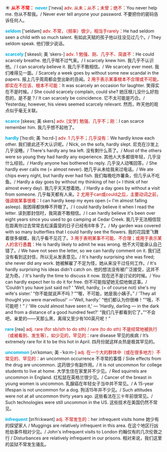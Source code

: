 ☀ <font color="red">**从不 不常：**</font>
<font color="sky blue">**never**</font> ['nevə] 
<font color="#c00000">adv. 从未；从不；未曾；绝不：</font>You never help me. 你从不帮我。/ Never ever tell anyone your password. 不要把你的密码告诉任何人。

<font color="sky blue">**seldom**</font> ['seldəm] 
<font color="#c00000">adv. 不常，（频率）很少，相当于rarely：</font>He had seldom seen a child with so much talent. 有如此天赋的孩子他以往没见过几个。/ They seldom speak. 他们很少说话。
           
<font color="sky blue">**scarcely**</font> [ˈskeəsli; 美 ˈskers-]
<font color="#c00000">adv. 1 勉强、刚、几乎不、简直不：</font>He could scarcely breathe. 他几乎喘不过气来。/ I scarcely knew him. 我几乎不认识他。/ I can scarcely believe it. 我几乎不敢相信。/ We scarcely ever meet. 我们难得见一面。/ Scarcely a week goes by without some new scandal in the papers. 报上几乎周周都会登出新的丑闻。<font color="#c00000">2 用于表示某事根本不合理或不可能，即实在不应该、根本不可能：</font>It was scarcely an occasion for laughter. 笑得实在不是时候。/ She could scarcely complain, could she? 她压根儿没什么好抱怨的，是不是？/ It can scarcely be coincidence. 它不太可能是巧合。/ Yesterday, however, his views seemed scarcely relevant. 然而，昨天他的观点似乎毫无关联。
                      
<font color="sky blue">**scarce**</font> [skeəs; 美 skers]
<font color="#c00000">adv. [文学] 勉强、几乎不；刚：</font>I can scarce remember him. 我几乎想不起他了。

<font color="sky blue">**hardly**</font> [ˈhɑ:dli; 美 ˈhɑ:rd-]
<font color="#c00000">adv. 1 几乎不；几乎没有：</font>We hardly know each other. 我们彼此还不大认识呢。/ Nick, on the sofa, hardly slept. 尼克在沙发上几乎没睡。/ There's hardly any tea left. 没有剩什么茶了。/ Most of the others were so young they had hardly any experience. 其他人大多都很年轻，几乎没什么经验。/ Hardly anyone has bothered to reply. 几乎没人动嘴回答。/ She hardly ever calls me (= almost never). 她几乎从未给我来过电话。/ We ate chips every night, but hardly ever had fish. 我们每晚吃炸薯条，但几乎从不吃鱼。/ Hardly a day goes by without my thinking of her (= I think of her almost every day). 我几乎天天想着她。/ Hardly a day goes by without a visit from someone. 几乎每天都有人来。<font color="#c00000">2 尤用于can或could之后，主要动词之前，强调做某事很难：</font>I can hardly keep my eyes open (= I'm almost falling asleep). 我困得都快睁不开眼了。/ I could hardly believe it when I read the letter. 读到那封信时，我简直不敢相信。/ I can hardly believe it's been over eight years since you used to go camping at Cedar Creek. 我几乎无法相信现在距离你过去常常去松溪露营的日子已经有8年多了。/ My garden was covered with so many butterflies that I could hardly see the flowers. 我的花园里飞舞着很多蝴蝶，我几乎看不见花了。<font color="#c00000">3 用于表明某事不可能、不合理；或用于表示某人的言行愚蠢：</font>He is hardly likely to admit he was wrong. 他不大可能承认自己错了。/ We have not seen the letter, so we can hardly comment on it. 我们还没有看到这封信，所以无从发表意见。/ It's hardly surprising she was fired; she never did any work. 她被解雇了不足为怪，她从来没干过任何工作。/ It's hardly surprising his ideas didn't catch on. 他的想法没有被广泛接受，这并不足为奇。/ It's hardly the time to discuss it now. 现在还不是讨论的时候。/ You can hardly expect her to do it for free. 你不可能指望她无偿地做这事。/ ‘Couldn't you have just said no? ’ ‘Well, hardly, (= of course not) she's my wife's sister.’ “你不能就说声不吗？”“喔，不可能，她是我小姨子。” / 'They all thought you were marvellous!' —'Well, hardly.' “他们都认为你很棒！”“哦，不可能吧！” / 'We could almost have seen it,' — 'Hardly, darling — in the dark and from a distance of a good hundred feet?' “我们几乎都看到它了。”“不会吧，亲爱的——天那么黑，离得又至少有100英尺呢！”

<font color="sky blue">**rare**</font> [reə] 
<font color="#c00000">adj. rare (for sb/sth to do sth) / rare (to do sth) 不是经常地被执行（或被看到、发生等），如少见的，罕见的：</font>rare disease 罕见的疾病 / It’s extremely rare for it to be this hot in April. 四月份就这样炎热是极其罕见的。
           
<font color="sky blue">**uncommon**</font> [ʌnˈkɒmən; 美 -ˈkɑ:m-]
<font color="#c00000">adj. 在一个大的群体中（或在很多地方）不常见的、罕见的：</font>an uncommon occurrence 不寻常的事情 / Side effects from the drug are uncommon. 这药很少有副作用。/ It is not uncommon for college students to live at home. 大学生住在家里并不少见。/ Red squirrels are uncommon in England. 红松鼠在英格兰很少见。/ Cancer of the breast in young women is uncommon. 乳腺癌在年轻女子当中并不常见。/ A 15-year lifespan is not uncommon for a dog. 狗活15年并不少见。/ Such attitudes were not at all uncommon thirty years ago. 这些看法在三十年前很常见。/ Such technologies were still uncommon in the US. 这些技术在美国仍然不常见。
           
<font color="sky blue">**infrequent**</font> [ɪnˈfri:kwənt]
<font color="#c00000">adj. 不常发生的：</font>her infrequent visits home 她少有的探望家人 / Muggings are relatively infrequent in this area. 在这个地区行凶抢劫事件相对少见。/ John's infrequent visits to London 约翰仅有的几次伦敦之行 / Disturbances are relatively infrequent in our prisons. 相对来说，我们这里的监狱不常发生骚乱。


